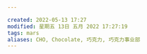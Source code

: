 ```yaml
---

created: 2022-05-13 17:27
modified: 星期五 13日 五月 2022 17:27:19
tags: mars
aliases: CHO, Chocolate, 巧克力, 巧克力事业部
---
```


